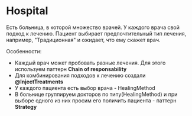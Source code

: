 # Hospital

Есть больница, в которой множество врачей. У каждого врача свой подход к лечению.
Пациент выбирает предпочтительный тип лечения, например, "Традиционная" и ожидает, что ему скажет врач.

Особенности:
- Каждый врач может пробовать разные лечения. Для этого используем паттерн **Chain of responsability**
- Для комбинирования подходов к лечению создали **@InjectTreatments**
- У каждого пациента есть выбор врача - HealingMethod
- В больнице группируем докторов по типу(HealingMethod) и при выборе одного из них просим его поличить пациента - паттерн **Strategy**


